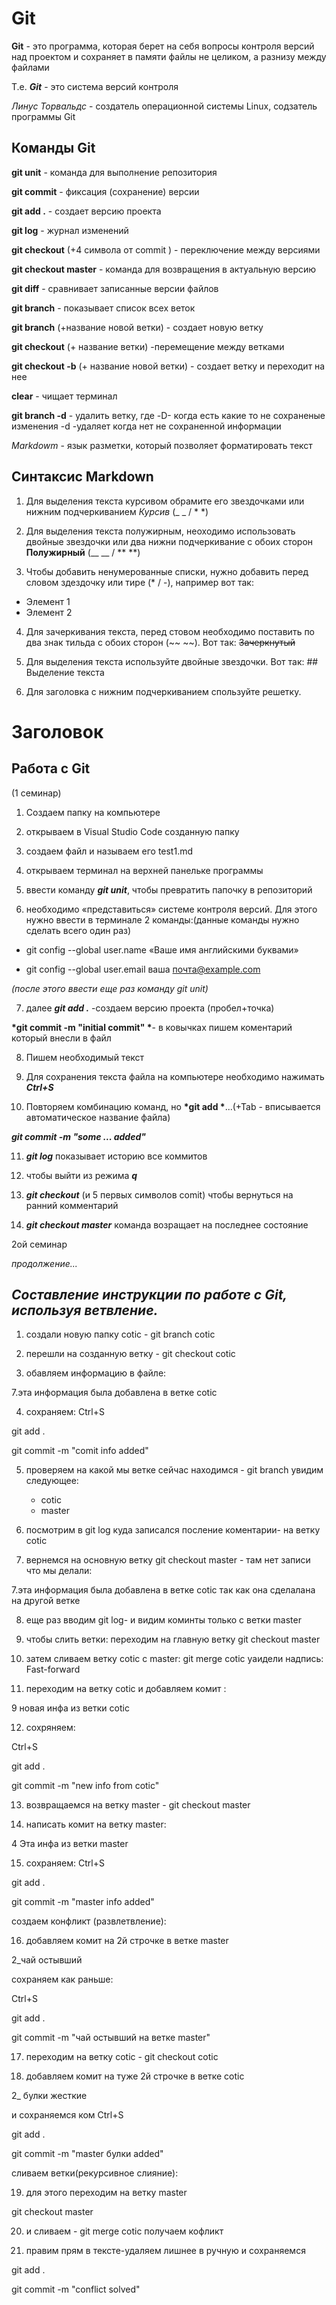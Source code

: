 # Git

__Git__ - это программа, которая берет на себя вопросы контроля версий над проектом и сохраняет в памяти файлы не целиком, а разнизу между файлами

Т.е. __*Git*__ - это система версий контроля

*Линус Торвальдс* - создатель операционной системы Linux, содзатель программы Git

## Команды Git

**git unit** - команда для выполнение репозитория

**git commit** - фиксация (сохранение) версии

**git add .** - создает версию проекта

**git log** - журнал изменений

**git checkout** (+4 символа от commit ) - переключение  между версиями

**git checkout master** - команда для возвращения в актуальную версию

**git diff** - сравнивает записанные версии файлов

**git branch** - показывает список всех веток

**git branch** (+название новой ветки) - создает новую ветку

**git checkout** (+ название ветки)  -перемещение между ветками

**git checkout -b** (+ название новой ветки) - создает ветку и переходит на нее

**clear** - чищает терминал

**git branch -d** - удалить ветку, где
-D- когда есть какие то не сохраненые изменения
-d -удаляет когда нет не сохраненной информации

*Markdowm* - язык разметки, который позволяет форматировать текст

## Синтаксиc Markdown


1. Для выделения текста курсивом обрамите его звездочками или нижним подчеркиванием *Курсив* (_ _ / * *)

2. Для выделения текста полужирным, неоходимо использовать двойные звездочки или два нижни подчеркивание с обоих сторон **Полужирный** (__ __ / ** **)

3. Чтобы добавить ненумерованные списки, нужно добавить перед словом здездочку или тире (* / -), например вот так:

  * Элемент 1 
  * Элемент 2


4. Для зачеркивания текста, перед стовом необходимо поставить по два знак тильда с обоих сторон (~~ ~~). Вот так: ~~Зачеркнутый~~ 

5. Для выделения текста используйте двойные звездочки. Вот так: ## Выделение текста

6. Для заголовка с нижним подчеркиванием спользуйте решетку.
# Заголовок

## Работа с Git

(1 семинар)

1. Создаем папку  на компьютере

2. открываем в Visual Studio Code созданную папку

3. создаем файл и называем его test1.md

4. открываем терминал на верхней панельке программы

5. ввести команду __*git unit*__, чтобы превратить папочку в репозиторий

6. необходимо «представиться» системе контроля версий.  Для этого нужно ввести в терминале 2 команды:(данные команды нужно сделать всего один раз)
 - git config --global user.name «Ваше имя английскими буквами»

 - git config --global user.email ваша почта@example.com

 *(после этого ввести еще раз команду git unit)*

7. далее
__*git add .*__ -создаем версию проекта (пробел+точка)

__*git commit -m "initial commit" *__- в ковычках пишем коментарий который внесли в файл

8. Пишем необходимый текст

9. Для сохранения текста файла на компьютере необходимо нажимать __*Ctrl+S*__

10. Повторяем комбинацию команд, но 
__*git add *__...(+Tab - вписывается автоматическое название файла) 

__*git commit -m "some ... added"*__


11. __*git log*__ показывает историю все коммитов


12. чтобы выйти из режима __*q*__

13. __*git checkout*__ (и 5 первых символов comit) чтобы вернуться на ранний комментарий

14. __*git checkout master*__ команда возращает на последнее состояние


2ой семинар

_продолжение..._

## _Составление инструкции по работе с Git, используя ветвление._


1) создали новую папку cotic - git branch cotic

2) перешли на созданную ветку - git checkout cotic

3) обавляем информацию в файле:

 7.эта информация была добавлена в ветке cotic

 4) сохраняем: 
 Ctrl+S 

git add .

git commit -m "comit info added"

5) проверяем на какой мы ветке сейчас находимся - git branch
увидим следующее:
 	* cotic
	* master

6) посмотрим в  git log куда записался посление коментарии- на ветку cotic

7) вернемся на основную ветку  git checkout master - там нет записи что мы делали: 

7.эта информация была добавлена в ветке cotic
 так как она сделалана на другой ветке

 
8) еще раз вводим git log- и видим коминты только с ветки master

9) чтобы слить ветки: переходим на главную ветку git checkout master

10) затем сливаем  ветку cotic с master: git merge cotic
уаидели надпись: Fast-forward

11) переходим на ветку cotic  и добавляем комит : 

9 новая инфа из ветки cotic

12) сохряняем:

 Ctrl+S 

 git add .

git commit -m "new info from cotic"

13) возвращаемся на ветку master - git checkout master

14) написать комит на ветку master:

4 Эта инфа из ветки master

15) сохраняем: 
Ctrl+S 

git add .

git commit -m "master info added"

создаем конфликт (развлетвление):

16) добавляем комит на 2й строчке в ветке master

2_чай остывший 

сохраняем как  раньше:

Ctrl+S 

git add .

git commit -m "чай остывший на ветке master"

17) переходим на ветку cotic - git checkout cotic

18)  добавляем комит на туже 2й строчке в ветке cotic

2_ булки  жесткие

и сохраняемся ком Ctrl+S 

git add .

git commit -m "master булки added"

 сливаем ветки(рекурсивное слияние): 

19) для этого переходим на ветку master 

git checkout master

20) и сливаем  - git merge cotic получаем кофликт

21) правим прям в тексте-удаляем лишнее в ручную и сохраняемся

git add .

git commit -m "conflict solved"

